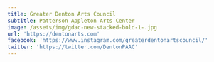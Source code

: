 ```yaml
---
title: Greater Denton Arts Council
subtitle: Patterson Appleton Arts Center
image: /assets/img/gdac-new-stacked-bold-1-.jpg
url: 'https://dentonarts.com'
facebook: 'https://www.instagram.com/greaterdentonartscouncil/'
twitter: 'https://twitter.com/DentonPAAC'
---
```


